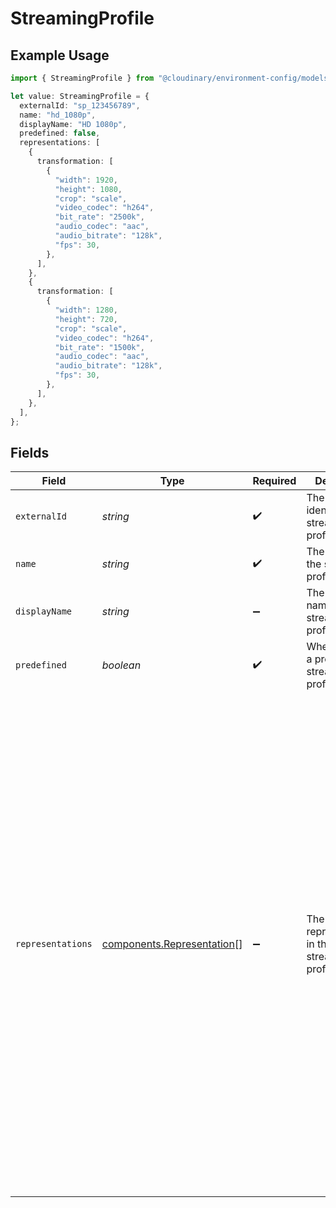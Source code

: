 # StreamingProfile

## Example Usage

```typescript
import { StreamingProfile } from "@cloudinary/environment-config/models/components";

let value: StreamingProfile = {
  externalId: "sp_123456789",
  name: "hd_1080p",
  displayName: "HD 1080p",
  predefined: false,
  representations: [
    {
      transformation: [
        {
          "width": 1920,
          "height": 1080,
          "crop": "scale",
          "video_codec": "h264",
          "bit_rate": "2500k",
          "audio_codec": "aac",
          "audio_bitrate": "128k",
          "fps": 30,
        },
      ],
    },
    {
      transformation: [
        {
          "width": 1280,
          "height": 720,
          "crop": "scale",
          "video_codec": "h264",
          "bit_rate": "1500k",
          "audio_codec": "aac",
          "audio_bitrate": "128k",
          "fps": 30,
        },
      ],
    },
  ],
};
```

## Fields

| Field                                                                                                                                                                                                                                                                                                                                                                     | Type                                                                                                                                                                                                                                                                                                                                                                      | Required                                                                                                                                                                                                                                                                                                                                                                  | Description                                                                                                                                                                                                                                                                                                                                                               | Example                                                                                                                                                                                                                                                                                                                                                                   |
| ------------------------------------------------------------------------------------------------------------------------------------------------------------------------------------------------------------------------------------------------------------------------------------------------------------------------------------------------------------------------- | ------------------------------------------------------------------------------------------------------------------------------------------------------------------------------------------------------------------------------------------------------------------------------------------------------------------------------------------------------------------------- | ------------------------------------------------------------------------------------------------------------------------------------------------------------------------------------------------------------------------------------------------------------------------------------------------------------------------------------------------------------------------- | ------------------------------------------------------------------------------------------------------------------------------------------------------------------------------------------------------------------------------------------------------------------------------------------------------------------------------------------------------------------------- | ------------------------------------------------------------------------------------------------------------------------------------------------------------------------------------------------------------------------------------------------------------------------------------------------------------------------------------------------------------------------- |
| `externalId`                                                                                                                                                                                                                                                                                                                                                              | *string*                                                                                                                                                                                                                                                                                                                                                                  | :heavy_check_mark:                                                                                                                                                                                                                                                                                                                                                        | The unique identifier of the streaming profile                                                                                                                                                                                                                                                                                                                            | f6360c4d-4f62-48b7-b56b-8c49d1bd6dcf                                                                                                                                                                                                                                                                                                                                      |
| `name`                                                                                                                                                                                                                                                                                                                                                                    | *string*                                                                                                                                                                                                                                                                                                                                                                  | :heavy_check_mark:                                                                                                                                                                                                                                                                                                                                                        | The name of the streaming profile                                                                                                                                                                                                                                                                                                                                         | hd_1080p                                                                                                                                                                                                                                                                                                                                                                  |
| `displayName`                                                                                                                                                                                                                                                                                                                                                             | *string*                                                                                                                                                                                                                                                                                                                                                                  | :heavy_minus_sign:                                                                                                                                                                                                                                                                                                                                                        | The display name of the streaming profile                                                                                                                                                                                                                                                                                                                                 | HD 1080p                                                                                                                                                                                                                                                                                                                                                                  |
| `predefined`                                                                                                                                                                                                                                                                                                                                                              | *boolean*                                                                                                                                                                                                                                                                                                                                                                 | :heavy_check_mark:                                                                                                                                                                                                                                                                                                                                                        | Whether this is a predefined streaming profile                                                                                                                                                                                                                                                                                                                            | false                                                                                                                                                                                                                                                                                                                                                                     |
| `representations`                                                                                                                                                                                                                                                                                                                                                         | [components.Representation](../../models/components/representation.md)[]                                                                                                                                                                                                                                                                                                  | :heavy_minus_sign:                                                                                                                                                                                                                                                                                                                                                        | The list of representations in the streaming profile                                                                                                                                                                                                                                                                                                                      | [<br/>{<br/>"transformation": [<br/>{<br/>"width": 1920,<br/>"height": 1080,<br/>"crop": "scale",<br/>"video_codec": "h264",<br/>"bit_rate": "2500k",<br/>"audio_codec": "aac",<br/>"audio_bitrate": "128k",<br/>"fps": 30<br/>}<br/>]<br/>},<br/>{<br/>"transformation": [<br/>{<br/>"width": 1280,<br/>"height": 720,<br/>"crop": "scale",<br/>"video_codec": "h264",<br/>"bit_rate": "1500k",<br/>"audio_codec": "aac",<br/>"audio_bitrate": "128k",<br/>"fps": 30<br/>}<br/>]<br/>}<br/>] |
